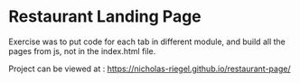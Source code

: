 # Restaurant Landing Page

Exercise was to put code for each tab in different module, and build all the pages from js, not in the index.html file. 

Project can be viewed at : https://nicholas-riegel.github.io/restaurant-page/